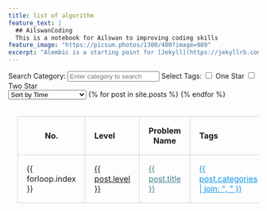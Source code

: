 ```yaml
---
title: list of algorithm
feature_text: |
  ## AilswanCoding
  This is a notebook for Ailswan to improving coding skills
feature_image: "https://picsum.photos/1300/400?image=989"
excerpt: "Alembic is a starting point for [Jekyll](https://jekyllrb.com/) projects. Rather than starting from scratch, this boilerplate is designed to get the ball rolling immediately. Install it, configure it, tweak it, push it."
---
```

<div class="tag-filter">
    <label for="searchCategory">Search Category:</label>
    <input type="text" id="searchCategory" placeholder="Enter category to search">
    <label>Select Tags:</label>
    <!-- <input type="checkbox" name="tags" value="AMateList">AMateList -->
    <!-- <br> -->
    <input type="checkbox" id="oneStarCheckbox"> One Star
    <input type="checkbox" id="twoStarCheckbox"> Two Star
    <!-- <label>Enter Tags:</label>
    <input type="text" id="manualTagInput" placeholder="Enter tag"> -->
</div>

<select id="sortDropdown">
    <option value="time">Sort by Time</option>
    <option value="level">Sort by Level</option>
    <option value="problemName">Sort by Problem Name</option>
    <!-- <option value="category">Sort by Category</option>
    <option value="status">Sort by Status</option> -->
</select>

<table style="border-collapse: collapse; width: 100%; padding: 18px;">
  <thead>
    <tr>
      <th style="text-align:center; border: 1px solid lightgrey; padding: 18px;">No.</th>
      <th style="text-align:left; border: 1px solid lightgrey; padding: 18px;">Level</th>
      <th style="text-align:center; border: 1px solid lightgrey; padding: 18px;">Problem Name</th>
      <th style="text-align:left; border: 1px solid lightgrey; padding: 18px;">Tags</th>
      <th style="text-align:left; border: 1px solid lightgrey; padding: 18px;">Category</th>
      <th style="text-align:left; border: 1px solid lightgrey; padding: 18px;">Status</th>
    </tr>
  </thead>
  <tbody>
    {% for post in site.posts %}
    <tr data-time="{{ post.feature_text | slice: -12, 10 | date: '%Y-%m-%d' }}" data-tags="{{ post.categories | join: ',' }}" data-status="{{ post.status }}">
        <td style="border: 1px solid lightgrey; padding: 18px;">{{ forloop.index }}</td>
        <td style="border: 1px solid lightgrey; padding: 18px;">
          <a href="{{ post.url }}" 
             style="{% if post.level == 'hard' %}color: #f44336;{% elsif post.level == 'medium' %}color: #f68140;{% endif %}">
             {{ post.level }}
          </a>
        </td>
        <td style="border: 1px solid lightgrey; padding: 18px;"><a href="{{ post.url }}"  style="color: #45818e" >{{ post.title }}</a></td>
        <td style="border: 1px solid lightgrey; padding: 18px;"><a href="{{ post.url }}" style="color: #0d94e7;">{{ post.categories | join: ", " }}</a></td>
        <td style="border: 1px solid lightgrey; padding: 18px;">{{ post.category }}</td>
        <td style="border: 1px solid lightgrey; padding: 18px;">{{ post.status }}</td>
    </tr>
    {% endfor %}
  </tbody>
</table>

<!-- JavaScript for sorting and filtering -->
<script>
// Sorting function remains the same
document.getElementById('sortDropdown').addEventListener('change', function() {
    var sortingMethod = this.value;
    var tbody = document.querySelector('table tbody');
    var rows = Array.prototype.slice.call(tbody.querySelectorAll('tr'));
    
    rows.sort(function(a, b) {
        switch(sortingMethod) {
            case 'time':
                var dateA = new Date(a.getAttribute('data-time'));
                var dateB = new Date(b.getAttribute('data-time'));
                return dateB - dateA;
            case 'level':
                return a.querySelector('td:nth-child(2)').textContent.localeCompare(b.querySelector('td:nth-child(2)').textContent);
            case 'problemName':
                return a.querySelector('td:nth-child(3)').textContent.localeCompare(b.querySelector('td:nth-child(3)').textContent);
            case 'category':
                return a.querySelector('td:nth-child(5)').textContent.localeCompare(b.querySelector('td:nth-child(5)').textContent);
            case 'status':
                return a.querySelector('td:nth-child(6)').textContent.localeCompare(b.querySelector('td:nth-child(6)').textContent);
        }
    });

    rows.forEach(function(row) {
        tbody.appendChild(row);
    });
});

document.querySelectorAll('.tag-filter input[type="checkbox"]').forEach(function(checkbox) {
    checkbox.addEventListener('change', filterTable);
});

// Assuming manualTagInput was commented out by mistake; uncomment if necessary
document.getElementById('manualTagInput')?.addEventListener('input', filterTable);

document.getElementById('searchCategory').addEventListener('input', filterTable);

function normalizeString(str) {
    return str.toLowerCase().replace(/\s+/g, '');
}

function filterTable() {
    var checkboxes = document.querySelectorAll('.tag-filter input[type="checkbox"]');
    var selectedTags = Array.from(checkboxes).filter(function(checkbox) {
        return checkbox.checked && checkbox.id !== 'oneStarCheckbox' && checkbox.id !== 'twoStarCheckbox';
    }).map(function(checkbox) {
        return normalizeString(checkbox.value);
    });

    var manualTag = normalizeString(document.getElementById('manualTagInput')?.value.trim() || '');
    if (manualTag) {
        selectedTags.push(manualTag);
    }

    var filterOneStar = document.getElementById('oneStarCheckbox').checked;
    var filterTwoStar = document.getElementById('twoStarCheckbox').checked;
    var query = normalizeString(document.getElementById('searchCategory').value.trim());

    var rows = document.querySelectorAll('table tbody tr');
    rows.forEach(function(row) {
        var tags = row.getAttribute('data-tags');
        var status = row.querySelector('td:nth-child(6)').textContent.trim(); // Use trimmed textContent instead of data-status attribute
        var category = normalizeString(row.querySelector('td:nth-child(5)').textContent);

        var showRow = true;

        // Check if tags should filter the row
        if (tags) {
            tags = tags.split(',').map(normalizeString);
            // Ensure the row matches all selected tags
            showRow = selectedTags.every(function(tag) {
                return tags.includes(tag);
            });
        }

        // Check if "One Star" checkbox is selected and match status
        if (filterOneStar && status !== '★') {
            showRow = false;
        }
        if (filterTwoStar && status !== '★★') {
            showRow = false;
        }

        // If there's a query, match it against the category
        if (query && !category.includes(query)) {
            showRow = false;
        }

        row.style.display = showRow ? '' : 'none';
    });
 
}

</script>
